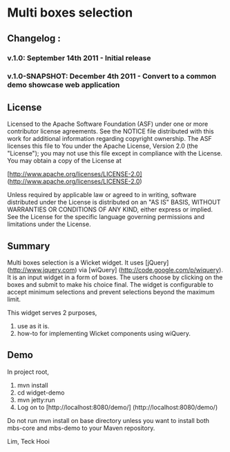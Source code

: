 # Multi boxes selection
## Changelog :
### v.1.0: September 14th 2011 - Initial release
### v.1.0-SNAPSHOT: December 4th 2011 - Convert to a common demo showcase web application

## License

Licensed to the Apache Software Foundation (ASF) under one or more
contributor license agreements.  See the NOTICE file distributed with
this work for additional information regarding copyright ownership.
The ASF licenses this file to You under the Apache License, Version 2.0
(the "License"); you may not use this file except in compliance with
the License.  You may obtain a copy of the License at

[http://www.apache.org/licenses/LICENSE-2.0] (http://www.apache.org/licenses/LICENSE-2.0)

Unless required by applicable law or agreed to in writing, software
distributed under the License is distributed on an "AS IS" BASIS,
WITHOUT WARRANTIES OR CONDITIONS OF ANY KIND, either express or implied.
See the License for the specific language governing permissions and
limitations under the License.

## Summary

Multi boxes selection is a Wicket widget. It uses [jQuery] (http://www.jquery.com) via [wiQuery] (http://code.google.com/p/wiquery). It is an input widget in a form of boxes. The users choose by clicking on the boxes and submit to make his choice final. The widget is configurable to accept minimum selections and prevent selections beyond the maximum limit.

This widget serves 2 purposes,

1) use as it is.
2) how-to for implementing Wicket components using wiQuery.

## Demo

In project root,

1. mvn install 
2. cd widget-demo
3. mvn jetty:run
4. Log on to [http://localhost:8080/demo/] (http://localhost:8080/demo/)

Do not run mvn install on base directory unless you want to install both mbs-core and mbs-demo to your Maven repository.

Lim, Teck Hooi
